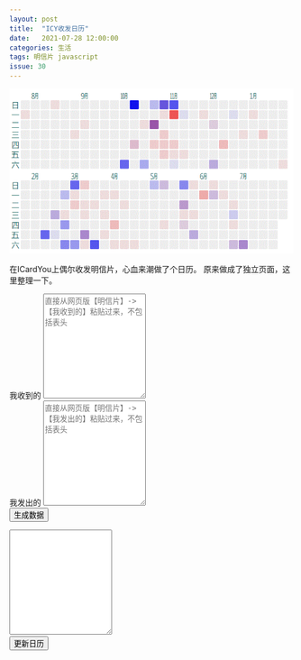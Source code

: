 ```yaml
---
layout: post
title:  "ICY收发日历"
date:   2021-07-28 12:00:00
categories: 生活
tags: 明信片 javascript
issue: 30
---
```

![](/img/blog_icy_calendar.gif)

在ICardYou上偶尔收发明信片，心血来潮做了个日历。
原来做成了独立页面，这里整理一下。

<!--more-->
<div>
  <div id="myCanvas" width="650" height="490"></div>
  <div class="form-group">
    <label for="input_start_time">我收到的</label>
    <textarea class="form-control" id="received" rows="12" placeholder="直接从网页版【明信片】->【我收到的】粘贴过来，不包括表头"></textarea>
  </div>
  <div class="form-group">
    <label for="input_start_time">我发出的</label>
    <textarea class="form-control" id="sent" rows="12" placeholder="直接从网页版【明信片】->【我发出的】粘贴过来，不包括表头"></textarea>
  </div>
  <div class="text-center">
    <button class="btn btn-default" onclick="process();">生成数据</button>
  </div>
  <p></p>
  <div class="form-group">
    <textarea class="form-control" id="data" rows="12"></textarea>
  </div>
  <div class="text-center">
    <button class="btn btn-default" onclick="go();">更新日历</button>
  </div>
</div>

<script src="https://d3js.org/d3.v5.js"></script>
  <script type="text/javascript">
    function go() {
      document.getElementById("myCanvas").innerHTML="";
      var svg = d3.select("#myCanvas")
        .append("svg")
        .attr("width", 650)
        .attr("height", 490);
      var data = eval(document.getElementById("data").value);

      var offset = 20;
      var gap = 2;
      var size = 20;
      var fontFamily = "Segoe UI, Tahoma, Arial, Microsoft YaHei, sans-serif";

      var box = svg.append("g");
      var ruler = svg.append("g");
      var rect = box.append("rect")
          .attr("x", 0)
          .attr("y", 0)
          .attr("width", 650)
          .attr("height", 490)
          .attr("fill", "#ffffff");

      var dayName = ['日', '一', '二', '三', '四', '五', '六'];
      var monthName = ["㋀", "㋁", "㋂", "㋃", "㋄", "㋅", "㋆", "㋇", "㋈", "㋉", "㋊", "㋋"];
      var dayCount = 365 + 7;
      var now = new Date();
      var start = new Date();
      start.setDate(now.getDate() - dayCount);
      dayCount += start.getDay(); //补全到星期日
      var date = new Date();
      date.setDate(date.getDate() - dayCount)

      // week day name
      for (var i = 0; i < 7; i++) {
        var text = box.append("text")
          .attr("x", offset + size / 2)
          .attr("y", offset + size / 2 + i * (size + gap))
          .attr("text-anchor", "middle")
          .attr("alignment-baseline", "central")
          .text(dayName[i])
          .attr("font-size", (size-3) +"px")
          .attr("font-family", fontFamily)
          .attr("fill", "#055");

        var text = box.append("text")
          .attr("x", offset + size / 2)
          .attr("y", offset + size / 2 + (i + 7) * (size + gap) + gap + offset + gap)
          .attr("text-anchor", "middle")
          .attr("alignment-baseline", "central")
          .text(dayName[i])
          .attr("font-size", (size-3) +"px")
          .attr("font-family", fontFamily)
          .attr("fill", "#055");
      }


      for (var i = 0; i <= dayCount; i++) {
        var theData = data.find(i => new Date(i.date).toDateString() == date.toDateString());
        var received = 0;
        var sent = 0;
        if (theData) {
          received = theData.received || 0;
          sent = theData.sent || 0;
        }
        var baseColor = 0xE;
        var color = "#" +
          (baseColor - Math.min(Math.round(sent), baseColor - 1)).toString(16) +
          (baseColor - Math.min(Math.round(sent) + Math.round(received), baseColor - 1)).toString(16) +
          (baseColor - Math.min(Math.round(received), baseColor - 1)).toString(16);
        var x = offset + (size + gap) * (Math.floor(i / 7) + 1);
        var y = offset + (size + gap) * date.getDay();
        var monthY = offset - (size / 2);
        if ( i > 7 * 27 - 1) {
          x -= 27 * (size + gap)
          y += 7 * (size + gap) + offset + gap + gap;
          monthY += 7 * (size + gap) + offset + gap + gap;
        }

        var rect = box.append("rect")
          .attr("x", x)
          .attr("y", y)
          .attr("width", size)
          .attr("height", size)
          .attr("fill", color)
          .attr("rx", size/10)
          .attr("ry", size/10)
          .append("svg:title")
          .text(date.toLocaleDateString() + "\n收：" + received + "\n发：" + sent);
        if (date.getDate() == 1) {
          var text = box.append("text")
            .attr("x", x + 1)
            .attr("y", monthY)
            .attr("text-anchor", "left")
            .attr("alignment-baseline", "central")
            .text(monthName[date.getMonth()])
            .attr("font-size", (size - 3) + "px")
            .attr("font-family", fontFamily)
            .attr("fill", "#055");
        }
        date.setDate(date.getDate() + 1);
      }
    };
    function process() {
      var result = [];
      var receivedData = document.getElementById("received").value;
      var sentData = document.getElementById("sent").value;
      receivedData = receivedData.split("\n");
      for (i in receivedData) {
        var line = receivedData[i];
        a= [...line.matchAll(/\d{4}-\d{2}-\d{2}/g)]
        if (a.length == 2){
          var date = a[1][0];
          var theData = result.find(i => new Date(i.date).toDateString() == new Date(date).toDateString());
          if (theData) {
            theData.received += 1;
          } else {
            result.push({
              "date": date,
              "received": 1,
              "sent": 0
            })
          }
        }
      }
      sentData = sentData.split("\n");
      for (i in sentData) {
        var line = sentData[i];
        a= [...line.matchAll(/\d{4}-\d{2}-\d{2}/g)]
        if (a.length == 2 || a.length == 1){
          var date = a[0][0];
          var theData = result.find(i => new Date(i.date).toDateString() == new Date(date).toDateString());
          if (theData) {
            theData.sent += 1;
          } else {
            result.push({
              "date": date,
              "received": 0,
              "sent": 1
            })
          }
        }
      }
      document.getElementById("data").value = JSON.stringify(result);
      go();
    }
    document.getElementById("data").value = "[{'date':'2020-07-15','received':3,'sent':0},{'date':'2020-07-07','received':2,'sent':0},{'date':'2020-07-03','received':1,'sent':0},{'date':'2020-06-30','received':2,'sent':0},{'date':'2020-05-15','received':1,'sent':0},{'date':'2020-05-13','received':1,'sent':0},{'date':'2020-05-12','received':1,'sent':0},{'date':'2020-04-19','received':1,'sent':0},{'date':'2021-01-06','received':2,'sent':0},{'date':'2020-12-10','received':3,'sent':0},{'date':'2020-12-05','received':1,'sent':3},{'date':'2020-11-13','received':1,'sent':0},{'date':'2020-11-06','received':1,'sent':0},{'date':'2020-11-23','received':1,'sent':0},{'date':'2020-12-01','received':1,'sent':1},{'date':'2020-11-02','received':9,'sent':0},{'date':'2020-11-05','received':2,'sent':0},{'date':'2020-10-26','received':1,'sent':0},{'date':'2020-10-30','received':2,'sent':0},{'date':'2020-10-28','received':2,'sent':0},{'date':'2020-10-22','received':2,'sent':0},{'date':'2020-10-29','received':2,'sent':0},{'date':'2020-10-20','received':4,'sent':5},{'date':'2020-10-25','received':1,'sent':8},{'date':'2020-10-13','received':1,'sent':0},{'date':'2020-10-08','received':2,'sent':1},{'date':'2020-07-17','received':2,'sent':0},{'date':'2020-08-26','received':1,'sent':0},{'date':'2020-08-09','received':1,'sent':0},{'date':'2020-07-20','received':1,'sent':0},{'date':'2020-09-01','received':1,'sent':0},{'date':'2020-07-05','received':1,'sent':5},{'date':'2020-06-29','received':1,'sent':0},{'date':'2021-07-03','received':2,'sent':4},{'date':'2021-06-24','received':1,'sent':0},{'date':'2021-06-22','received':1,'sent':0},{'date':'2021-06-14','received':1,'sent':0},{'date':'2021-05-31','received':4,'sent':0},{'date':'2021-05-28','received':1,'sent':3},{'date':'2021-05-26','received':1,'sent':0},{'date':'2021-06-06','received':1,'sent':0},{'date':'2021-05-19','received':1,'sent':0},{'date':'2021-05-18','received':2,'sent':3},{'date':'2021-06-07','received':1,'sent':2},{'date':'2021-05-20','received':1,'sent':1},{'date':'2021-05-23','received':1,'sent':0},{'date':'2021-05-06','received':1,'sent':0},{'date':'2021-05-02','received':1,'sent':2},{'date':'2021-04-10','received':1,'sent':0},{'date':'2021-04-06','received':1,'sent':0},{'date':'2021-04-01','received':3,'sent':0},{'date':'2021-03-24','received':1,'sent':0},{'date':'2021-04-17','received':1,'sent':0},{'date':'2021-04-03','received':1,'sent':0},{'date':'2021-03-26','received':1,'sent':0},{'date':'2021-03-22','received':1,'sent':0},{'date':'2021-06-26','received':1,'sent':2},{'date':'2021-03-29','received':1,'sent':0},{'date':'2021-03-13','received':1,'sent':0},{'date':'2021-03-10','received':1,'sent':0},{'date':'2021-03-07','received':2,'sent':0},{'date':'2021-03-16','received':1,'sent':0},{'date':'2021-03-09','received':1,'sent':0},{'date':'2021-03-12','received':2,'sent':4},{'date':'2021-03-02','received':2,'sent':0},{'date':'2021-03-01','received':1,'sent':0},{'date':'2021-02-24','received':1,'sent':0},{'date':'2021-02-17','received':1,'sent':3},{'date':'2021-01-23','received':1,'sent':0},{'date':'2020-12-28','received':1,'sent':0},{'date':'2020-12-23','received':1,'sent':0},{'date':'2020-07-12','received':0,'sent':4},{'date':'2020-06-26','received':0,'sent':7},{'date':'2020-05-09','received':0,'sent':3},{'date':'2020-04-04','received':0,'sent':1},{'date':'2020-11-01','received':0,'sent':9},{'date':'2020-11-07','received':0,'sent':1},{'date':'2020-10-18','received':0,'sent':3},{'date':'2020-10-17','received':0,'sent':4},{'date':'2020-10-04','received':0,'sent':13},{'date':'2020-10-03','received':0,'sent':8},{'date':'2021-03-06','received':0,'sent':5},{'date':'2021-02-28','received':0,'sent':8},{'date':'2021-02-27','received':0,'sent':6},{'date':'2021-02-22','received':0,'sent':3},{'date':'2021-02-12','received':0,'sent':8},{'date':'2020-12-14','received':0,'sent':1},{'date':'2020-11-09','received':0,'sent':1},{'date':'2021-02-25','received':0,'sent':5},{'date':'2021-02-19','received':0,'sent':1},{'date':'2021-06-23','received':0,'sent':2},{'date':'2021-05-16','received':0,'sent':6},{'date':'2021-04-25','received':0,'sent':3},{'date':'2021-03-20','received':0,'sent':9}]"
    go();
  </script>
